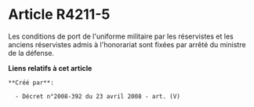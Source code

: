 # Article R4211-5

Les conditions de port de l'uniforme militaire par les réservistes et les anciens réservistes admis à l'honorariat sont
fixées par arrêté du ministre de la défense.

**Liens relatifs à cet article**

	**Créé par**:

	  - Décret n°2008-392 du 23 avril 2008 - art. (V)
